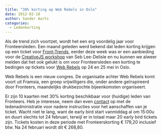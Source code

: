 ```yaml
---
title: "30% korting op Web Rebels in Oslo"
date: 2012-02-10
author: Sander Aarts
categories: 
  - Ledenkorting
---
```

Als de trend zich voortzet, wordt het een erg voordelig jaar voor Fronteersleden. Een maand geleden werd bekend dat leden korting krijgen op een ticket voor [Front-Trends](/blog/2012/01/korting-op-front-trends-in-warschau), eerder deze week was er een aanbieding voor de [CreativeJS workshop](/blog/2012/02/creativejs-amsterdam) van Seb Lee-Delisle en nu kunnen we alweer melden dat het ook gelukt is om voor Fronteersleden een korting te bedingen op tickets voor [Web Rebels](http://webrebels.org/) op 24 en 25 mei in Oslo.

Web Rebels is een nieuw congres. De organisatie achter Web Rebels komt voort uit Framsia, een groep vrijwilligers die, onder andere geïnspireerd door Fronteers, maandelijks drukbezochte bijeenkomsten organiseert.

Er zijn 10 kaarten met 30% korting beschikbaar voor (huidige) leden van Fronteers. Heb je interesse, neem dan even [contact](/nl/vereniging/contact/) op met de ledenadministratie voor nadere instructies voor het aanschaffen van je ticket. Wacht niet te lang, want de early bird start vanmiddag al om 15:00u en duurt slechts tot 24 februari, terwijl er in totaal maar 20 early bird tickets zijn. Tickets kosten in deze periode met Fronteerskorting € 179,20 inclusief btw. Na 24 februari wordt dit € 268,80.
